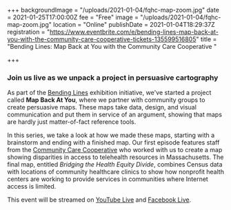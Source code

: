 +++
backgroundImage = "/uploads/2021-01-04/fqhc-map-zoom.jpg"
date = 2021-01-25T17:00:00Z
fee = "Free"
image = "/uploads/2021-01-04/fqhc-map-zoom.jpg"
location = "Online"
publishDate = 2021-01-04T18:29:37Z
registration = "https://www.eventbrite.com/e/bending-lines-map-back-at-you-with-the-community-care-cooperative-tickets-135599516805"
title = "Bending Lines: Map Back at You with the Community Care Cooperative "

+++
### Join us live as we unpack a project in persuasive cartography

As part of the [Bending Lines](https://leventhalmap.org/digital-exhibitions/bending-lines) exhibition initiative, we've started a project called **Map Back At You**, where we partner with community groups to create persuasive maps. These maps take data, design, and visual communication and put them in service of an argument, showing that maps are hardly just matter-of-fact reference tools.

In this series, we take a look at how we made these maps, starting with a brainstorm and ending with a finished map. Our first episode features staff from the [Community Care Cooperative](https://www.communitycarecooperative.org) who worked with us to create a map showing disparities in access to telehealth resources in Massachusetts. The final map, entitled _Bridging the Health Equity Divide_, combines Census data with locations of community healthcare clinics to show how nonprofit health centers are working to provide services in communities where Internet access is limited.

This event will be streamed on [YouTube Live](https://www.youtube.com/c/LeventhalMapEducationCenter) and [Facebook Live](https://www.facebook.com/bplmaps/).